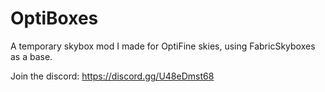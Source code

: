 # OptiBoxes
A temporary skybox mod I made for OptiFine skies, using FabricSkyboxes as a base.

Join the discord: https://discord.gg/U48eDmst68